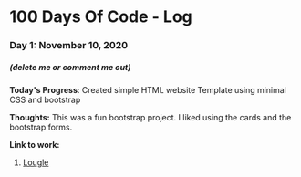 # 100 Days Of Code - Log

### Day 1: November 10, 2020
##### (delete me or comment me out)

**Today's Progress**: Created simple HTML website Template using minimal CSS and bootstrap

**Thoughts:** This was a fun bootstrap project. I liked using the cards and the bootstrap forms.

**Link to work:** 
1. [Lougle](https://github.com/AbondDev/Lougle.git)

